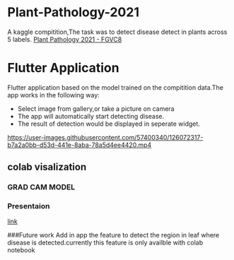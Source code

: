 # Plant-Pathology-2021
  A kaggle compitition,The task was to detect disease detect in plants across 5 labels.
  [Plant Pathology 2021 - FGVC8](https://www.kaggle.com/c/plant-pathology-2021-fgvc8/overview_)
  
# Flutter Application
  Flutter application based on the model trained on the compitition data.The app works in the following way:
  - Select image from gallery,or take a picture on camera
  - The app will automatically start detecting disease.
  - The result of detection would be displayed in seperate widget.
  

https://user-images.githubusercontent.com/57400340/126072317-b7a2a0bb-d53d-441e-8aba-78a5d4ee4420.mp4


    
 
## colab visalization
  ### GRAD CAM MODEL
 

### Presentaion 
[link](https://docs.google.com/presentation/d/1oLPgDHYWfOBsnjVxVVNE2Kdfkjl1b46KEg_N5lg9sIQ/edit#slide=id.gd87840d715_0_37)

###Future work
  Add in app the feature to detect the region in leaf where disease is detected.currently this feature is only availble with colab notebook

  
  
  
  
